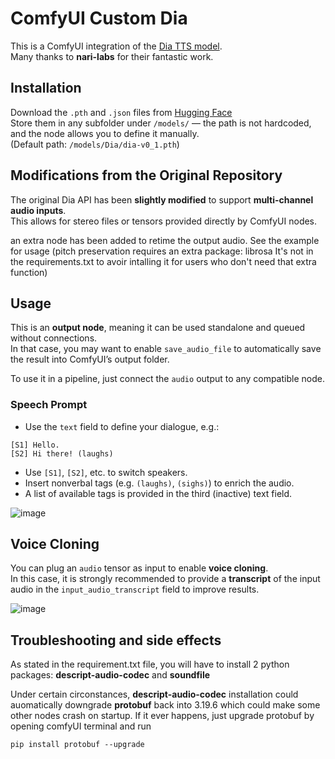 # ComfyUI Custom Dia

This is a ComfyUI integration of the [Dia TTS model](https://github.com/nari-labs/dia/).  
Many thanks to **nari-labs** for their fantastic work.

## Installation

Download the `.pth` and `.json` files from [Hugging Face](https://huggingface.co/nari-labs/Dia-1.6B/tree/main)  
Store them in any subfolder under `/models/` — the path is not hardcoded, and the node allows you to define it manually.  
(Default path: `/models/Dia/dia-v0_1.pth`)

## Modifications from the Original Repository

The original Dia API has been **slightly modified** to support **multi-channel audio inputs**.  
This allows for stereo files or tensors provided directly by ComfyUI nodes.

an extra node has been added to retime the output audio. See the example for usage (pitch preservation requires an extra package: librosa It's not in the requirements.txt to avoir intalling it for users who don't need that extra function)

## Usage

This is an **output node**, meaning it can be used standalone and queued without connections.  
In that case, you may want to enable `save_audio_file` to automatically save the result into ComfyUI’s output folder.

To use it in a pipeline, just connect the `audio` output to any compatible node.

### Speech Prompt

- Use the `text` field to define your dialogue, e.g.:
```
[S1] Hello.
[S2] Hi there! (laughs)
```

- Use `[S1]`, `[S2]`, etc. to switch speakers.
- Insert nonverbal tags (e.g. `(laughs)`, `(sighs)`) to enrich the audio.
- A list of available tags is provided in the third (inactive) text field.

![image](https://github.com/user-attachments/assets/d4a32dd7-0426-46c6-9685-2190dc7d6993)

## Voice Cloning

You can plug an `audio` tensor as input to enable **voice cloning**.  
In this case, it is strongly recommended to provide a **transcript** of the input audio in the `input_audio_transcript` field to improve results.

![image](https://github.com/user-attachments/assets/9bac4077-9a71-4ee1-a279-0773bb51a75a)


## Troubleshooting and side effects
As stated in the requirement.txt file, you will have to install 2 python packages: **descript-audio-codec** and **soundfile**

Under certain circonstances, **descript-audio-codec** installation could auomatically downgrade **protobuf** back into 3.19.6 which could make some other nodes crash on startup. If it ever happens, just upgrade protobuf by opening comfyUI terminal and run
```
pip install protobuf --upgrade
```

